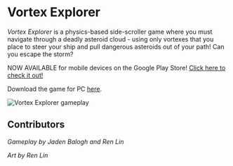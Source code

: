 # Vortex Explorer
*Vortex Explorer* is a physics-based side-scroller game where you must navigate through a deadly asteroid cloud - using only vortexes that you place to steer your ship and pull dangerous asteroids out of your path! Can you escape the storm?

NOW AVAILABLE for mobile devices on the Google Play Store! [Click here to check it out!](https://play.google.com/store/apps/details?id=com.UBCOVideoGameDevelopmentClub.VortexExplorer)

Download the game for PC [here](https://github.com/ubco-video-game-development-club/vortex-explorer/releases/tag/v1.0).

![Vortex Explorer gameplay](VortexExplorerGameplay.gif)

## Contributors
*Gameplay by Jaden Balogh and Ren Lin*

*Art by Ren Lin*
